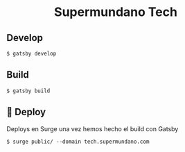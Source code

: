 <h1 align="center">
  Supermundano Tech
</h1>

## Develop

```$ gatsby develop```

## Build

```$ gatsby build```

## 💫 Deploy

Deploys en Surge una vez hemos hecho el build con Gatsby

```$ surge public/ --domain tech.supermundano.com```